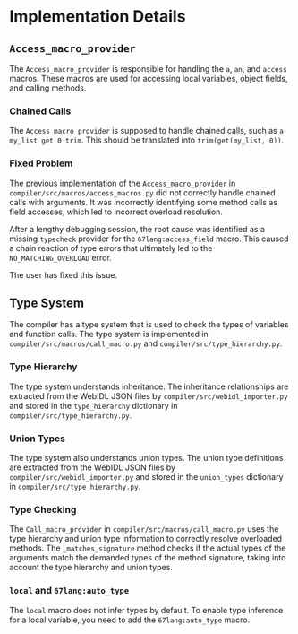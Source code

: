 # Implementation Details

## `Access_macro_provider`

The `Access_macro_provider` is responsible for handling the `a`, `an`, and `access` macros. These macros are used for accessing local variables, object fields, and calling methods.

### Chained Calls

The `Access_macro_provider` is supposed to handle chained calls, such as `a my_list get 0 trim`. This should be translated into `trim(get(my_list, 0))`.

### Fixed Problem

The previous implementation of the `Access_macro_provider` in `compiler/src/macros/access_macros.py` did not correctly handle chained calls with arguments. It was incorrectly identifying some method calls as field accesses, which led to incorrect overload resolution.

After a lengthy debugging session, the root cause was identified as a missing `typecheck` provider for the `67lang:access_field` macro. This caused a chain reaction of type errors that ultimately led to the `NO_MATCHING_OVERLOAD` error.

The user has fixed this issue.

## Type System

The compiler has a type system that is used to check the types of variables and function calls. The type system is implemented in `compiler/src/macros/call_macro.py` and `compiler/src/type_hierarchy.py`.

### Type Hierarchy

The type system understands inheritance. The inheritance relationships are extracted from the WebIDL JSON files by `compiler/src/webidl_importer.py` and stored in the `type_hierarchy` dictionary in `compiler/src/type_hierarchy.py`.

### Union Types

The type system also understands union types. The union type definitions are extracted from the WebIDL JSON files by `compiler/src/webidl_importer.py` and stored in the `union_types` dictionary in `compiler/src/type_hierarchy.py`.

### Type Checking

The `Call_macro_provider` in `compiler/src/macros/call_macro.py` uses the type hierarchy and union type information to correctly resolve overloaded methods. The `_matches_signature` method checks if the actual types of the arguments match the demanded types of the method signature, taking into account the type hierarchy and union types.

### `local` and `67lang:auto_type`

The `local` macro does not infer types by default. To enable type inference for a local variable, you need to add the `67lang:auto_type` macro.
